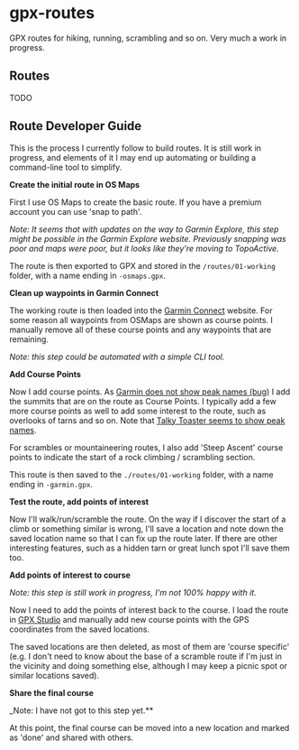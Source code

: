 # gpx-routes

GPX routes for hiking, running, scrambling and so on. Very much a work in progress.

## Routes

TODO

## Route Developer Guide

This is the process I currently follow to build routes. It is still work in progress, and elements of it I may end up automating or building a command-line tool to simplify.

**Create the initial route in OS Maps**

First I use OS Maps to create the basic route. If you have a premium account you can use 'snap to path'.

_Note: It seems that with updates on the way to Garmin Explore, this step might be possible in the Garmin Explore website. Previously snapping was poor and maps were poor, but it looks like they're moving to TopoActive._

The route is then exported to GPX and stored in the `/routes/01-working` folder, with a name ending in `-osmaps.gpx`.

**Clean up waypoints in Garmin Connect**

The working route is then loaded into the [Garmin Connect](https://connect.garmin.com) website. For some reason all waypoints from OSMaps are shown as course points. I manually remove all of these course points and any waypoints that are remaining.

_Note: this step could be automated with a simple CLI tool._

**Add Course Points**

Now I add course points. As [Garmin does not show peak names (bug)](https://forums.garmin.com/outdoor-recreation/outdoor-recreation/f/epix-2/353378/peak-summit-names-not-displayed-on-the-maps/1848086#1848086) I add the summits that are on the route as Course Points. I typically add a few more course points as well to add some interest to the route, such as overlooks of tarns and so on. Note that [Talky Toaster seems to show peak names](https://talkytoaster.me.uk/latest-style-changes-and-map-improvements/).

For scrambles or mountaineering routes, I also add 'Steep Ascent' course points to indicate the start of a rock climbing / scrambling section.

This route is then saved to the `./routes/01-working` folder, with a name ending in `-garmin.gpx`.

**Test the route, add points of interest**

Now I'll walk/run/scramble the route. On the way if I discover the start of a climb or something similar is wrong, I'll save a location and note down the saved location name so that I can fix up the route later. If there are other interesting features, such as a hidden tarn or great lunch spot I'll save them too.

**Add points of interest to course**

_Note: this step is still work in progress, I'm not 100% happy with it._

Now I need to add the points of interest back to the course. I load the route in [GPX Studio](https://gpx.studio) and manually add new course points with the GPS coordinates from the saved locations.

The saved locations are then deleted, as most of them are 'course specific' (e.g. I don't need to know about the base of a scramble route if I'm just in the vicinity and doing something else, although I may keep a picnic spot or similar locations saved).

**Share the final course**

_Note: I have not got to this  step yet.**

At this point, the final course can be moved into a new location and marked as 'done' and shared with others.
